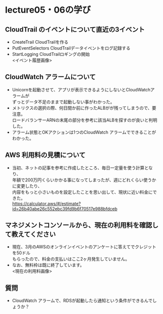 # lecture05・06の学び

## CloudTrail のイベントについて直近の3イベント
- CreateTrail  CloudTrailを作る  
- PutEventSelectors  CloudTrailデータイベントをログ記録する 
- StartLogging   CloudTrailロギングの開始  
<イベント履歴画像>  

## CloudWatch アラームについて
- Unicornを起動させて、アプリが表示できるようにしないとCloudWatchアラームが  
ずっとデータ不足のままで起動しない事がわかった。  
- メトリクスの選択の際、何日間か前に作ったALBがが残ってしまうので、要注意。  
ロードバランサーARNの末尾の部分を参考に該当ALBを探すのが良いと判明した。  
- アラーム状態とOKアクションは1つのCloudWatch アラームでできることがわかった。  

## AWS 利用料の見積について
- 当初、ネットの記事を参考に作成したところ、毎日一定量を使う計算となり、  
年額で200万円くらいかかる事になってしまったが、週にどれくらい使うかに変更したり、  
内容をもっと小さいものを設定したことを思い出して、現状に近い料金にできた。  
https://calculator.aws/#/estimate?id=26b40abe26c552ebc39fd9b6f70517e988bfdceb  

## マネジメントコンソールから、現在の利用料を確認して教えてください
- 現在、3月のAWSのオンラインイベントのアンケートに答えてでクレジットを50ドル  
もらったので、料金の支払いはここ2ヶ月発生していません。  
- なお、無料枠は既に終了しています。  
<現在の利用料画像>  

## 質問  
- CloudWatch アラームで、RDSが起動したら通知という条件ができるんでしょうか？